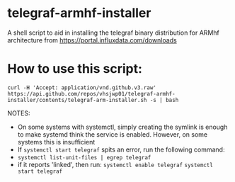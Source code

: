 # telegraf-armhf-installer
A shell script to aid in installing the telegraf binary distribution for ARMhf architecture from https://portal.influxdata.com/downloads

# How to use this script:
~~~~
curl -H 'Accept: application/vnd.github.v3.raw' https://api.github.com/repos/vhsjwp01/telegraf-armhf-installer/contents/telegraf-arm-installer.sh -s | bash
~~~~

NOTES:
* On some systems with systemctl, simply creating the symlink is enough to make systemd think the service is enabled.  However, on some systems this is insufficient
* If ``systemctl start telegraf`` spits an error, run the following command:
 * ``systemctl list-unit-files | egrep telegraf``
 * if it reports 'linked', then run:
``systemctl enable telegraf``
``systemctl start telegraf``

